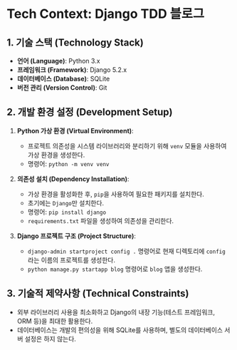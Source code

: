 # Tech Context: Django TDD 블로그

## 1. 기술 스택 (Technology Stack)

- **언어 (Language)**: Python 3.x
- **프레임워크 (Framework)**: Django 5.2.x
- **데이터베이스 (Database)**: SQLite
- **버전 관리 (Version Control)**: Git

## 2. 개발 환경 설정 (Development Setup)

1.  **Python 가상 환경 (Virtual Environment)**:
    - 프로젝트 의존성을 시스템 라이브러리와 분리하기 위해 `venv` 모듈을 사용하여 가상 환경을 생성한다.
    - 명령어: `python -m venv venv`

2.  **의존성 설치 (Dependency Installation)**:
    - 가상 환경을 활성화한 후, `pip`을 사용하여 필요한 패키지를 설치한다.
    - 초기에는 `Django`만 설치한다.
    - 명령어: `pip install django`
    - `requirements.txt` 파일을 생성하여 의존성을 관리한다.

3.  **Django 프로젝트 구조 (Project Structure)**:
    - `django-admin startproject config .` 명령어로 현재 디렉토리에 `config`라는 이름의 프로젝트를 생성한다.
    - `python manage.py startapp blog` 명령어로 `blog` 앱을 생성한다.

## 3. 기술적 제약사항 (Technical Constraints)

- 외부 라이브러리 사용을 최소화하고 Django의 내장 기능(테스트 프레임워크, ORM 등)을 최대한 활용한다.
- 데이터베이스는 개발의 편의성을 위해 SQLite를 사용하며, 별도의 데이터베이스 서버 설정은 하지 않는다.
